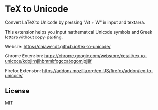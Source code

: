 # TeX to Unicode

Convert LaTeX to Unicode by pressing "Alt + W" in input and textarea.

This extension helps you input mathematical Unicode symbols and Greek letters without copy-pasting.

Website: https://chiawendt.github.io/tex-to-unicode/

Chrome Extension: https://chrome.google.com/webstore/detail/tex-to-unicode/kdojinhjlhbmmbfogccabogomjpjijif

Firefox Extension: https://addons.mozilla.org/en-US/firefox/addon/tex-to-unicode/

## License

[MIT](LICENSE)

